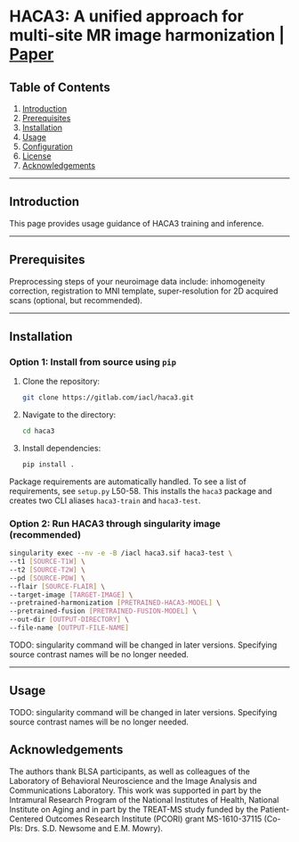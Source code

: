 # HACA3: A unified approach for multi-site MR image harmonization | [Paper](https://www.sciencedirect.com/science/article/pii/S0895611123001039)

## Table of Contents
1. [Introduction](#introduction)
2. [Prerequisites](#prerequisites)
3. [Installation](#installation)
4. [Usage](#usage)
5. [Configuration](#configuration)
6. [License](#license)
7. [Acknowledgements](#acknoledgements)

---

## Introduction
This page provides usage guidance of HACA3 training and inference. 

---

## Prerequisites 
Preprocessing steps of your neuroimage data include: inhomogeneity correction, registration to MNI template, 
super-resolution for 2D acquired scans (optional, but recommended). 

--- 

## Installation

### Option 1: Install from source using `pip`
1. Clone the repository:
    ```bash
    git clone https://gitlab.com/iacl/haca3.git 
    ```
2. Navigate to the directory:
    ```bash
    cd haca3
    ```
3. Install dependencies:
    ```bash
    pip install . 
    ```
Package requirements are automatically handled. To see a list of requirements, see `setup.py` L50-58. 
This installs the `haca3` package and creates two CLI aliases `haca3-train` and `haca3-test`.

### Option 2: Run HACA3 through singularity image (recommended)
   ```bash
   singularity exec --nv -e -B /iacl haca3.sif haca3-test \
   --t1 [SOURCE-T1W] \
   --t2 [SOURCE-T2W] \
   --pd [SOURCE-PDW] \
   --flair [SOURCE-FLAIR] \
   --target-image [TARGET-IMAGE] \
   --pretrained-harmonization [PRETRAINED-HACA3-MODEL] \
   --pretrained-fusion [PRETRAINED-FUSION-MODEL] \
   --out-dir [OUTPUT-DIRECTORY] \
   --file-name [OUTPUT-FILE-NAME] 
   ```
TODO: singularity command will be changed in later versions. Specifying source contrast names will be no longer needed.

---

## Usage
TODO: singularity command will be changed in later versions. Specifying source contrast names will be no longer needed.

## Acknowledgements
The authors thank BLSA participants, as well as colleagues of the Laboratory of Behavioral Neuroscience and 
the Image Analysis and Communications Laboratory. 
This work was supported in part by the Intramural Research Program of the National Institutes of Health, 
National Institute on Aging and in part by the TREAT-MS study funded by 
the Patient-Centered Outcomes Research Institute (PCORI) grant MS-1610-37115 (Co-PIs: Drs. S.D. Newsome and E.M. Mowry).
